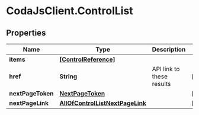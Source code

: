 # CodaJsClient.ControlList

## Properties
Name | Type | Description | Notes
------------ | ------------- | ------------- | -------------
**items** | [**[ControlReference]**](ControlReference.md) |  | 
**href** | **String** | API link to these results | [optional] 
**nextPageToken** | [**NextPageToken**](NextPageToken.md) |  | [optional] 
**nextPageLink** | [**AllOfControlListNextPageLink**](AllOfControlListNextPageLink.md) |  | [optional] 
